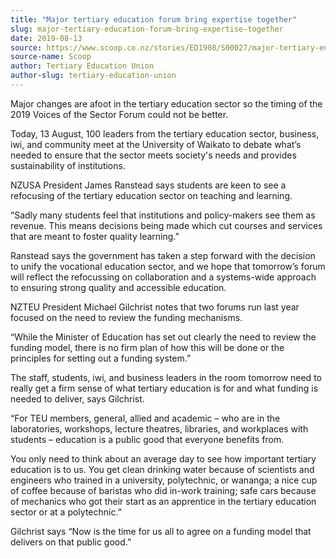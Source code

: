 ```yaml
---
title: "Major tertiary education forum bring expertise together"
slug: major-tertiary-education-forum-bring-expertise-together
date: 2019-08-13
source: https://www.scoop.co.nz/stories/ED1908/S00027/major-tertiary-education-forum-bring-expertise-together.htm
source-name: Scoop
author: Tertiary Education Union
author-slug: tertiary-education-union
---
```


<p>Major changes are afoot in the tertiary education sector so
the timing of the 2019 Voices of the Sector Forum could not
be better.</p>

<p>Today, 13 August, 100 leaders from the tertiary
education sector, business, iwi, and community meet at the
University of Waikato to debate what’s needed to ensure
that the sector meets society's needs and provides
sustainability of institutions.</p>

<p>NZUSA President James
Ranstead says students are keen to see a refocusing of the
tertiary education sector on teaching and
learning.</p>

<p>“Sadly many students feel that institutions
and policy-makers see them as revenue. This means decisions
being made which cut courses and services that are meant to
foster quality learning.”</p>

<p>Ranstead says the government
has taken a step forward with the decision to unify the
vocational education sector, and we hope that tomorrow’s
forum will reflect the refocussing on collaboration and a
systems-wide approach to ensuring strong quality and
accessible education.</p>

<p>NZTEU President Michael Gilchrist
notes that two forums run last year focused on the need to
review the funding mechanisms.</p>

<p>“While the Minister of
Education has set out clearly the need to review the funding
model, there is no firm plan of how this will be done or the
principles for setting out a funding system.”</p>

<p>The staff,
students, iwi, and business leaders in the room tomorrow
need to really get a firm sense of what tertiary education
is for and what funding is needed to deliver, says
Gilchrist.</p>

<p>“For TEU members, general, allied and
academic – who are in the laboratories, workshops, lecture
theatres, libraries, and workplaces with students –
education is a public good that everyone benefits
from.<p>

<p>You only need to think about an average day to see
how important tertiary education is to us. You get clean
drinking water because of scientists and engineers who
trained in a university, polytechnic, or wananga; a nice cup
of coffee because of baristas who did in-work training; safe
cars because of mechanics who got their start as an
apprentice in the tertiary education sector or at a
polytechnic.”</p>

<p>Gilchrist says “Now is the time for us
all to agree on a funding model that delivers on that public
good.”</p>

<p></p>